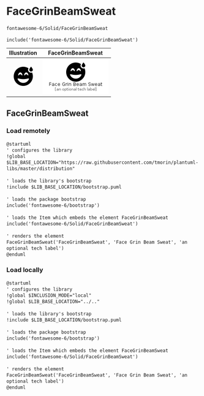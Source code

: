 # FaceGrinBeamSweat


```text
fontawesome-6/Solid/FaceGrinBeamSweat
```

```text
include('fontawesome-6/Solid/FaceGrinBeamSweat')
```



| Illustration | FaceGrinBeamSweat |
| :---: | :---: |
| ![illustration for Illustration](../../fontawesome-6/Solid/FaceGrinBeamSweat.png) | ![illustration for FaceGrinBeamSweat](../../fontawesome-6/Solid/FaceGrinBeamSweat.Local.png) |




## FaceGrinBeamSweat

### Load remotely
```plantuml
@startuml
' configures the library
!global $LIB_BASE_LOCATION="https://raw.githubusercontent.com/tmorin/plantuml-libs/master/distribution"

' loads the library's bootstrap
!include $LIB_BASE_LOCATION/bootstrap.puml

' loads the package bootstrap
include('fontawesome-6/bootstrap')

' loads the Item which embeds the element FaceGrinBeamSweat
include('fontawesome-6/Solid/FaceGrinBeamSweat')

' renders the element
FaceGrinBeamSweat('FaceGrinBeamSweat', 'Face Grin Beam Sweat', 'an optional tech label')
@enduml
```

### Load locally
```plantuml
@startuml
' configures the library
!global $INCLUSION_MODE="local"
!global $LIB_BASE_LOCATION="../.."

' loads the library's bootstrap
!include $LIB_BASE_LOCATION/bootstrap.puml

' loads the package bootstrap
include('fontawesome-6/bootstrap')

' loads the Item which embeds the element FaceGrinBeamSweat
include('fontawesome-6/Solid/FaceGrinBeamSweat')

' renders the element
FaceGrinBeamSweat('FaceGrinBeamSweat', 'Face Grin Beam Sweat', 'an optional tech label')
@enduml
```

